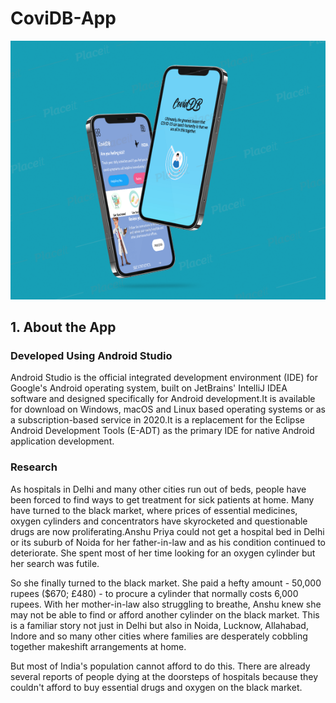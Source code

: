 # CoviDB-App

![](app/src/main/res/mipmap-xxxhdpi/Capture1.PNG)


## 1. About the App
### Developed Using Android Studio
Android Studio is the official integrated development environment (IDE) for Google's Android operating system, built on JetBrains' IntelliJ IDEA software and designed specifically for Android development.It is available for download on Windows, macOS and Linux based operating systems or as a subscription-based service in 2020.It is a replacement for the Eclipse Android Development Tools (E-ADT) as the primary IDE for native Android application development.
### Research
As hospitals in Delhi and many other cities run out of beds, people have been forced to find ways to get treatment for sick patients at home. Many have turned to the black market, where prices of essential medicines, oxygen cylinders and concentrators have skyrocketed and questionable drugs are now proliferating.Anshu Priya could not get a hospital bed in Delhi or its suburb of Noida for her father-in-law and as his condition continued to deteriorate. She spent most of her time looking for an oxygen cylinder but her search was futile.

So she finally turned to the black market. She paid a hefty amount - 50,000 rupees ($670; £480) - to procure a cylinder that normally costs 6,000 rupees. With her mother-in-law also struggling to breathe, Anshu knew she may not be able to find or afford another cylinder on the black market.
This is a familiar story not just in Delhi but also in Noida, Lucknow, Allahabad, Indore and so many other cities where families are desperately cobbling together makeshift arrangements at home.

But most of India's population cannot afford to do this. There are already several reports of people dying at the doorsteps of hospitals because they couldn't afford to buy essential drugs and oxygen on the black market.
